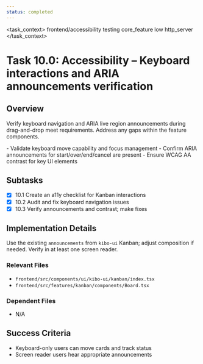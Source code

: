 ```yaml
---
status: completed
---
```


<task_context>
<domain>frontend/accessibility</domain>
<type>testing</type>
<scope>core_feature</scope>
<complexity>low</complexity>
<dependencies>http_server</dependencies>
</task_context>

# Task 10.0: Accessibility – Keyboard interactions and ARIA announcements verification

## Overview

Verify keyboard navigation and ARIA live region announcements during drag-and-drop meet requirements. Address any gaps within the feature components.

<requirements>
- Validate keyboard move capability and focus management
- Confirm ARIA announcements for start/over/end/cancel are present
- Ensure WCAG AA contrast for key UI elements
</requirements>

## Subtasks

- [x] 10.1 Create an a11y checklist for Kanban interactions
- [x] 10.2 Audit and fix keyboard navigation issues
- [x] 10.3 Verify announcements and contrast; make fixes

## Implementation Details

Use the existing `announcements` from `kibo-ui` Kanban; adjust composition if needed. Verify in at least one screen reader.

### Relevant Files

- `frontend/src/components/ui/kibo-ui/kanban/index.tsx`
- `frontend/src/features/kanban/components/Board.tsx`

### Dependent Files

- N/A

## Success Criteria

- Keyboard-only users can move cards and track status
- Screen reader users hear appropriate announcements
